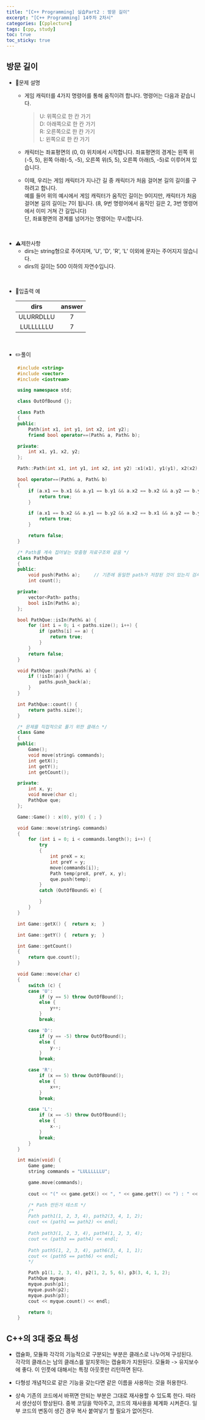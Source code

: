 ```yaml
---
title: "[C++ Programming] 실습Part2 : 방문 길이"
excerpt: "[C++ Programming] 14주차 2차시"
categories: [Cpplecture]
tags: [cpp, study]
toc: true
toc_sticky: true
---
```


## 방문 길이

+ 📝문제 설명  

    + 게임 캐릭터를 4가지 명령어를 통해 움직이려 합니다. 명령어는 다음과 같습니다.
        > U: 위쪽으로 한 칸 가기  
        > D: 아래쪽으로 한 칸 가기  
        > R: 오른쪽으로 한 칸 가기  
        > L: 왼쪽으로 한 칸 가기  

    + 캐릭터는 좌표평면의 (0, 0) 위치에서 시작합니다. 좌표평면의 경계는 왼쪽 위(-5, 5), 왼쪽 아래(-5, -5), 오른쪽 위(5, 5), 오른쪽 아래(5, -5)로 이루어져 있습니다.
	+ 이때, 우리는 게임 캐릭터가 지나간 길 중 캐릭터가 처음 걸어본 길의 길이를 구하려고 합니다.  
    예를 들어 위의 예시에서 게임 캐릭터가 움직인 길이는 9이지만, 캐릭터가 처음 걸어본 길의 길이는 7이 됩니다. (8, 9번 명령어에서 움직인 길은 2, 3번 명령어에서 이미 거쳐 간 길입니다)  
    단, 좌표평면의 경계를 넘어가는 명령어는 무시합니다.

<br/>

+ ⚠️제한사항
    + dirs는 string형으로 주어지며, 'U', 'D', 'R', 'L' 이외에 문자는 주어지지 않습니다.
    + dirs의 길이는 500 이하의 자연수입니다.

<br/>

+ 📜입출력 예


   |  dirs        |       answer      | 
   | :-----------: | :---------------: | 
   | ULURRDLLU  |   7 |
   | LULLLLLLU  |   7 |

<br/>

+ ✏️풀이

```cpp
    #include <string>
    #include <vector>
    #include <iostream>

    using namespace std;

    class OutOfBound {};

    class Path
    {
    public:
        Path(int x1, int y1, int x2, int y2);
        friend bool operator==(Path& a, Path& b);

    private:
        int x1, y1, x2, y2;
    };

    Path::Path(int x1, int y1, int x2, int y2) :x1(x1), y1(y1), x2(x2), y2(y2) { ; }

    bool operator==(Path& a, Path& b)
    {
        if (a.x1 == b.x1 && a.y1 == b.y1 && a.x2 == b.x2 && a.y2 == b.y2) {
            return true;
        }

        if (a.x1 == b.x2 && a.y1 == b.y2 && a.x2 == b.x1 && a.y2 == b.y1) {
            return true;
        }

        return false;
    }

    /* Path를 계속 집어넣는 맞춤형 자료구조와 같음 */
    class PathQue
    {
    public:
        void push(Path& a);		// 기존에 동일한 path가 저장된 것이 있는지 검사해야함
        int count();

    private:
        vector<Path> paths;
        bool isIn(Path& a);
    };

    bool PathQue::isIn(Path& a) {
        for (int i = 0; i < paths.size(); i++) {
            if (paths[i] == a) {
                return true;
            }
        }
        return false;
    }

    void PathQue::push(Path& a) {
        if (!isIn(a)) {
            paths.push_back(a);
        }
    }

    int PathQue::count() {
        return paths.size();
    }

    /* 문제를 직접적으로 풀기 위한 클래스 */
    class Game
    {
    public:
        Game();
        void move(string& commands);
        int getX();
        int getY();
        int getCount();

    private:
        int x, y;
        void move(char c);
        PathQue que;
    };

    Game::Game() : x(0), y(0) { ; }

    void Game::move(string& commands)
    {
        for (int i = 0; i < commands.length(); i++) {
            try
            {
                int preX = x;
                int preY = y;
                move(commands[i]);
                Path temp(preX, preY, x, y);
                que.push(temp);
            }
            catch (OutOfBound& e) {

            }
        }
    }

    int Game::getX() {	return x;  }

    int Game::getY() {  return y;  }

    int Game::getCount()
    {
        return que.count();
    }

    void Game::move(char c)
    {
        switch (c) {
        case 'U':
            if (y == 5) throw OutOfBound();
            else {
                y++;
            }
            break;

        case 'D':
            if (y == -5) throw OutOfBound();
            else {
                y--;
            }
            break;

        case 'R':
            if (x == 5) throw OutOfBound();
            else {
                x++;
            }
            break;

        case 'L':
            if (x == -5) throw OutOfBound();
            else {
                x--;
            }
            break;
        }
    }

    int main(void) {
        Game game;
        string commands = "LULLLLLLU";

        game.move(commands);
        
        cout << "(" << game.getX() << ", " << game.getY() << ") : " << game.getCount() << endl;

        /* Path 만든거 테스트 */
        /*
        Path path1(1, 2, 3, 4), path2(3, 4, 1, 2);
        cout << (path1 == path2) << endl;
        
        Path path3(1, 2, 3, 4), path4(1, 2, 3, 4);
        cout << (path3 == path4) << endl;
        
        Path path5(1, 2, 3, 4), path6(3, 4, 1, 1);
        cout << (path5 == path6) << endl;
        */

        Path p1(1, 2, 3, 4), p2(1, 2, 5, 6), p3(3, 4, 1, 2);
        PathQue myque;
        myque.push(p1);
        myque.push(p2);
        myque.push(p3);
        cout << myque.count() << endl;

        return 0;
    }
```

## C++의 3대 중요 특성

+ 캡슐화, 모듈화
    각각의 기능적으로 구분되는 부분은 클래스로 나누어져 구성된다.
    각각의 클래스는 남의 클래스를 알지못하는 캡슐화가 지원된다.
    모듈화 -> 유지보수에 좋다.
    이 인풋에 대해서는 특정 아웃풋만 리턴하면 된다.

+ 다형성
    개념적으로 같은 기능을 갖는다면 같은 이름을 사용하는 것을 허용한다.

+ 상속
    기존의 코드에서 바뀌면 안되는 부분은 그대로 재사용할 수 있도록 한다.
    따라서 생산성이 향상된다.
    중복 코딩을 막아주고, 코드의 재사용을 체계화 시켜준다.
    일부 코드의 변동이 생긴 경우 복사 붙여넣기 할 필요가 없어진다.